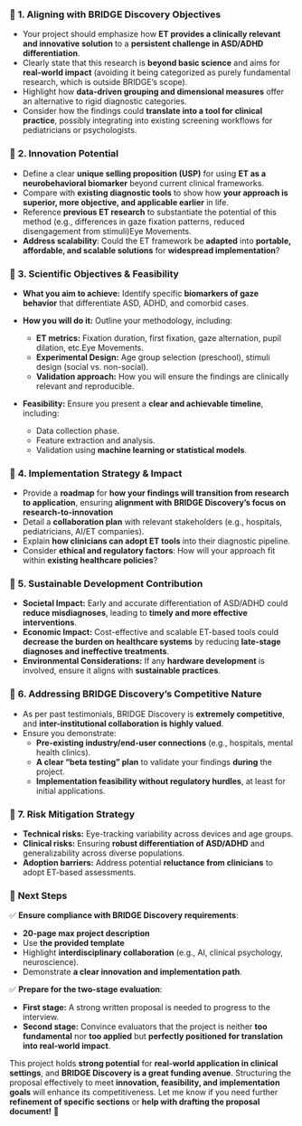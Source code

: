 ### 🔹 **1. Aligning with BRIDGE Discovery Objectives**

- Your project should emphasize how **ET provides a clinically relevant and innovative solution** to a **persistent challenge in ASD/ADHD differentiation**.
- Clearly state that this research is **beyond basic science** and aims for **real-world impact** (avoiding it being categorized as purely fundamental research, which is outside BRIDGE’s scope).
- Highlight how **data-driven grouping and dimensional measures** offer an alternative to rigid diagnostic categories.
- Consider how the findings could **translate into a tool for clinical practice**, possibly integrating into existing screening workflows for pediatricians or psychologists.



### 🔹 **2. Innovation Potential**

- Define a clear **unique selling proposition (USP)** for using **ET as a neurobehavioral biomarker** beyond current clinical frameworks.
- Compare with **existing diagnostic tools** to show how **your approach is superior, more objective, and applicable earlier** in life.
- Reference **previous ET research** to substantiate the potential of this method (e.g., differences in gaze fixation patterns, reduced disengagement from stimuli)​Eye Movements.
- **Address scalability**: Could the ET framework be **adapted** into **portable, affordable, and scalable solutions** for **widespread implementation**?



### 🔹 **3. Scientific Objectives & Feasibility**

- **What you aim to achieve:** Identify specific **biomarkers of gaze behavior** that differentiate ASD, ADHD, and comorbid cases.
    
- **How you will do it:** Outline your methodology, including:
    
    - **ET metrics:** Fixation duration, first fixation, gaze alternation, pupil dilation, etc.​Eye Movements.
    - **Experimental Design:** Age group selection (preschool), stimuli design (social vs. non-social).
    - **Validation approach:** How you will ensure the findings are clinically relevant and reproducible.
- **Feasibility:** Ensure you present a **clear and achievable timeline**, including:
    
    - Data collection phase.
    - Feature extraction and analysis.
    - Validation using **machine learning or statistical models**.



### 🔹 **4. Implementation Strategy & Impact**

- Provide a **roadmap** for **how your findings will transition from research to application**, ensuring **alignment with BRIDGE Discovery’s focus on research-to-innovation**​
- Detail a **collaboration plan** with relevant stakeholders (e.g., hospitals, pediatricians, AI/ET companies).
- Explain **how clinicians can adopt ET tools** into their diagnostic pipeline.
- Consider **ethical and regulatory factors**: How will your approach fit within **existing healthcare policies**?



### 🔹 **5. Sustainable Development Contribution**

- **Societal Impact:** Early and accurate differentiation of ASD/ADHD could **reduce misdiagnoses**, leading to **timely and more effective interventions**.
- **Economic Impact:** Cost-effective and scalable ET-based tools could **decrease the burden on healthcare systems** by reducing **late-stage diagnoses and ineffective treatments**.
- **Environmental Considerations:** If any **hardware development** is involved, ensure it aligns with **sustainable practices**.



### 🔹 **6. Addressing BRIDGE Discovery’s Competitive Nature**

- As per past testimonials​, BRIDGE Discovery is **extremely competitive**, and **inter-institutional collaboration is highly valued**.
- Ensure you demonstrate:
    - **Pre-existing industry/end-user connections** (e.g., hospitals, mental health clinics).
    - **A clear “beta testing” plan** to validate your findings **during** the project.
    - **Implementation feasibility without regulatory hurdles**, at least for initial applications.



### 🔹 **7. Risk Mitigation Strategy**

- **Technical risks:** Eye-tracking variability across devices and age groups.
- **Clinical risks:** Ensuring **robust differentiation of ASD/ADHD** and generalizability across diverse populations.
- **Adoption barriers:** Address potential **reluctance from clinicians** to adopt ET-based assessments.



### 📌 **Next Steps**

✅ **Ensure compliance with BRIDGE Discovery requirements**​:

- **20-page max project description**
- Use **the provided template**
- Highlight **interdisciplinary collaboration** (e.g., AI, clinical psychology, neuroscience).
- Demonstrate **a clear innovation and implementation path**.

✅ **Prepare for the two-stage evaluation**​:

- **First stage:** A strong written proposal is needed to progress to the interview.
- **Second stage:** Convince evaluators that the project is neither **too fundamental** nor **too applied** but **perfectly positioned for translation into real-world impact**.



This project holds **strong potential** for **real-world application in clinical settings**, and **BRIDGE Discovery is a great funding avenue**. Structuring the proposal effectively to meet **innovation, feasibility, and implementation goals** will enhance its competitiveness. Let me know if you need further **refinement of specific sections** or **help with drafting the proposal document!** 🚀